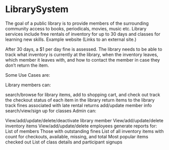 # LibrarySystem
The goal of a public library is to provide members of the surrounding community access to books, periodicals, movies, music etc.  Library services include free rentals of inventory for up to 30 days and classes for learning new skills. Example website (Links to an external site.)

After 30 days, a $1 per day fine is assessed. The library needs to be able to track what inventory is currently at the library, when the inventory leaves, which member it leaves with, and how to contact the member in case they don’t return the item.

Some Use Cases are:

Library members can:

search/browse for library items, add to shopping cart, and check out
track the checkout status of each item in the library
return items to the library
track fines associated with late rental returns
add/update member info
search/view/sign up for classes
Admin can:

View/add/update/delete/deactivate library member
View/add/update/delete inventory items
View/add/update/delete employees
generate reports for:
List of members
Those with outstanding fines
List of all inventory items with count for checkouts, available, missing, and total
Most popular items checked out
List of class details and participant signups
